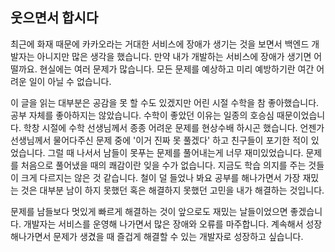 ## 웃으면서 합시다

최근에 화재 때문에 카카오라는 거대한 서비스에 장애가 생기는 것을 보면서 백엔드 개발자는 아니지만 많은 생각을 했습니다.
만약 내가 개발하는 서비스에 장애가 생기면 어떨까요.
현실에는 여러 문제가 많습니다.
모든 문제를 예상하고 미리 예방하기란 여간 어려운 일이 아닐 수 없습니다.

이 글을 읽는 대부분은 공감을 못 할 수도 있겠지만 어린 시절 수학을 참 좋아했습니다.
공부 자체를 좋아하지는 않았습니다.
수학이 좋았던 이유는 일종의 호승심 때문이었습니다.
학창 시절에 수학 선생님께서 종종 어려운 문제를 현상수배 하시곤 했습니다.
언젠가 선생님께서 물어다주신 문제 중에 '이거 진짜 못 풀겠다' 하고 친구들이 포기한 적이 있었습니다.
그럴 때 나서서 남들이 못푸는 문제를 풀어내는게 너무 재미있었습니다.
문제를 처음으로 풀어냈을 때의 쾌감이란 잊을 수가 없습니다.
지금도 학습 의지를 주는 것들이 크게 다르지는 않은 것 같습니다. 철이 덜 들었나 봐요
공부를 해나가면서 가장 재밌는 것은 대부분 남이 하지 못했던 혹은 해결하지 못했던 고민을 내가 해결하는 것입니다.

문제를 남들보다 멋있게 빠르게 해결하는 것이 앞으로도 재밌는 날들이었으면 좋겠습니다.
개발자는 서비스를 운영해 나가면서 많은 장애와 오류를 마주합니다.
계속해서 성장해나가면서 문제가 생겼을 때 즐겁게 해결할 수 있는 개발자로 성장하고 싶습니다.

